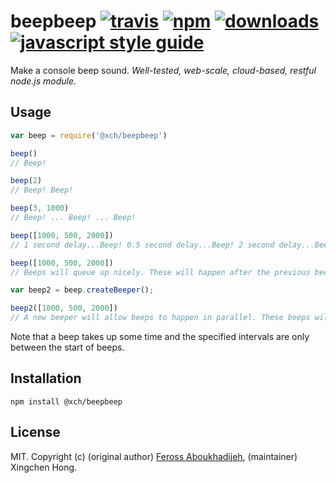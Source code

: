 # beepbeep [![travis][travis-image]][travis-url] [![npm][npm-image]][npm-url] [![downloads][downloads-image]][downloads-url] [![javascript style guide][standard-image]][standard-url]

[travis-image]: https://img.shields.io/travis/Zodiase/beepbeep/master.svg
[travis-url]: https://travis-ci.org/Zodiase/beepbeep
[npm-image]: https://img.shields.io/npm/v/@xch/beepbeep.svg
[npm-url]: https://npmjs.org/package/@xch/beepbeep
[downloads-image]: https://img.shields.io/npm/dm/@xch/beepbeep.svg
[downloads-url]: https://npmjs.org/package/@xch/beepbeep
[standard-image]: https://img.shields.io/badge/code_style-standard-brightgreen.svg
[standard-url]: https://standardjs.com

Make a console beep sound. *Well-tested, web-scale, cloud-based, restful node.js module.*

## Usage

```javascript
var beep = require('@xch/beepbeep')

beep()
// Beep!

beep(2)
// Beep! Beep!

beep(3, 1000)
// Beep! ... Beep! ... Beep!

beep([1000, 500, 2000])
// 1 second delay...Beep! 0.5 second delay...Beep! 2 second delay...Beep!

beep([1000, 500, 2000])
// Beeps will queue up nicely. These will happen after the previous beeps are done.

var beep2 = beep.createBeeper();

beep2([1000, 500, 2000])
// A new beeper will allow beeps to happen in parallel. These beeps will interleave the previous ones.
```

Note that a beep takes up some time and the specified intervals are only between the start of beeps.

## Installation

```
npm install @xch/beepbeep
```

## License

MIT. Copyright (c) (original author) [Feross Aboukhadijeh](http://feross.org), (maintainer) Xingchen Hong.
